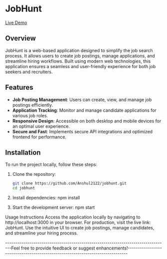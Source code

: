 # JobHunt

[Live Demo](https://jobhunt-1-026i.onrender.com/)

## Overview
JobHunt is a web-based application designed to simplify the job search process. It allows users to create job postings, manage applications, and streamline hiring workflows. Built using modern web technologies, this application ensures a seamless and user-friendly experience for both job seekers and recruiters.

## Features
- **Job Posting Management**: Users can create, view, and manage job postings efficiently.
- **Application Tracking**: Monitor and manage candidate applications for various job roles.
- **Responsive Design**: Accessible on both desktop and mobile devices for an optimal user experience.
- **Secure and Fast**: Implements secure API integrations and optimized frontend for performance.

## Installation
To run the project locally, follow these steps:
1. Clone the repository:
   ```bash
   git clone https://github.com/Anshul2122/jobhunt.git
   cd jobhunt


2. Install dependencies:
npm install

3. Start the development server:
npm start



Usage Instructions
Access the application locally by navigating to http://localhost:3000 in your browser.
For production, visit the live link: JobHunt.
Use the intuitive UI to create job postings, manage candidates, and streamline your hiring process.




---------------------------------------------------------------------------------Feel free to provide feedback or suggest enhancements!------------------------------------------------------------------------------
   
